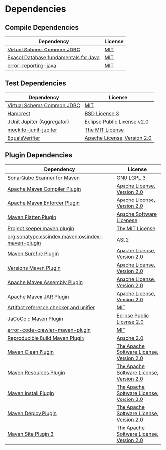 <!-- @formatter:off -->
# Dependencies

## Compile Dependencies

| Dependency                                 | License  |
| ------------------------------------------ | -------- |
| [Virtual Schema Common JDBC][0]            | [MIT][1] |
| [Exasol Database fundamentals for Java][2] | [MIT][1] |
| [error-reporting-java][3]                  | [MIT][1] |

## Test Dependencies

| Dependency                      | License                           |
| ------------------------------- | --------------------------------- |
| [Virtual Schema Common JDBC][0] | [MIT][1]                          |
| [Hamcrest][4]                   | [BSD License 3][5]                |
| [JUnit Jupiter (Aggregator)][6] | [Eclipse Public License v2.0][7]  |
| [mockito-junit-jupiter][8]      | [The MIT License][9]              |
| [EqualsVerifier][10]            | [Apache License, Version 2.0][11] |

## Plugin Dependencies

| Dependency                                              | License                                        |
| ------------------------------------------------------- | ---------------------------------------------- |
| [SonarQube Scanner for Maven][12]                       | [GNU LGPL 3][13]                               |
| [Apache Maven Compiler Plugin][14]                      | [Apache License, Version 2.0][15]              |
| [Apache Maven Enforcer Plugin][16]                      | [Apache License, Version 2.0][15]              |
| [Maven Flatten Plugin][17]                              | [Apache Software Licenese][11]                 |
| [Project keeper maven plugin][18]                       | [The MIT License][19]                          |
| [org.sonatype.ossindex.maven:ossindex-maven-plugin][20] | [ASL2][11]                                     |
| [Maven Surefire Plugin][21]                             | [Apache License, Version 2.0][15]              |
| [Versions Maven Plugin][22]                             | [Apache License, Version 2.0][15]              |
| [Apache Maven Assembly Plugin][23]                      | [Apache License, Version 2.0][15]              |
| [Apache Maven JAR Plugin][24]                           | [Apache License, Version 2.0][15]              |
| [Artifact reference checker and unifier][25]            | [MIT][1]                                       |
| [JaCoCo :: Maven Plugin][26]                            | [Eclipse Public License 2.0][27]               |
| [error-code-crawler-maven-plugin][28]                   | [MIT][1]                                       |
| [Reproducible Build Maven Plugin][29]                   | [Apache 2.0][11]                               |
| [Maven Clean Plugin][30]                                | [The Apache Software License, Version 2.0][11] |
| [Maven Resources Plugin][31]                            | [The Apache Software License, Version 2.0][11] |
| [Maven Install Plugin][32]                              | [The Apache Software License, Version 2.0][11] |
| [Maven Deploy Plugin][33]                               | [The Apache Software License, Version 2.0][11] |
| [Maven Site Plugin 3][34]                               | [The Apache Software License, Version 2.0][11] |

[0]: https://github.com/exasol/virtual-schema-common-jdbc
[1]: https://opensource.org/licenses/MIT
[2]: https://github.com/exasol/db-fundamentals-java
[3]: https://github.com/exasol/error-reporting-java
[4]: http://hamcrest.org/JavaHamcrest/
[5]: http://opensource.org/licenses/BSD-3-Clause
[6]: https://junit.org/junit5/
[7]: https://www.eclipse.org/legal/epl-v20.html
[8]: https://github.com/mockito/mockito
[9]: https://github.com/mockito/mockito/blob/main/LICENSE
[10]: http://www.jqno.nl/equalsverifier
[11]: http://www.apache.org/licenses/LICENSE-2.0.txt
[12]: http://sonarsource.github.io/sonar-scanner-maven/
[13]: http://www.gnu.org/licenses/lgpl.txt
[14]: https://maven.apache.org/plugins/maven-compiler-plugin/
[15]: https://www.apache.org/licenses/LICENSE-2.0.txt
[16]: https://maven.apache.org/enforcer/maven-enforcer-plugin/
[17]: https://www.mojohaus.org/flatten-maven-plugin/
[18]: https://github.com/exasol/project-keeper/
[19]: https://github.com/exasol/project-keeper/blob/main/LICENSE
[20]: https://sonatype.github.io/ossindex-maven/maven-plugin/
[21]: https://maven.apache.org/surefire/maven-surefire-plugin/
[22]: http://www.mojohaus.org/versions-maven-plugin/
[23]: https://maven.apache.org/plugins/maven-assembly-plugin/
[24]: https://maven.apache.org/plugins/maven-jar-plugin/
[25]: https://github.com/exasol/artifact-reference-checker-maven-plugin
[26]: https://www.jacoco.org/jacoco/trunk/doc/maven.html
[27]: https://www.eclipse.org/legal/epl-2.0/
[28]: https://github.com/exasol/error-code-crawler-maven-plugin
[29]: http://zlika.github.io/reproducible-build-maven-plugin
[30]: http://maven.apache.org/plugins/maven-clean-plugin/
[31]: http://maven.apache.org/plugins/maven-resources-plugin/
[32]: http://maven.apache.org/plugins/maven-install-plugin/
[33]: http://maven.apache.org/plugins/maven-deploy-plugin/
[34]: http://maven.apache.org/plugins/maven-site-plugin/
